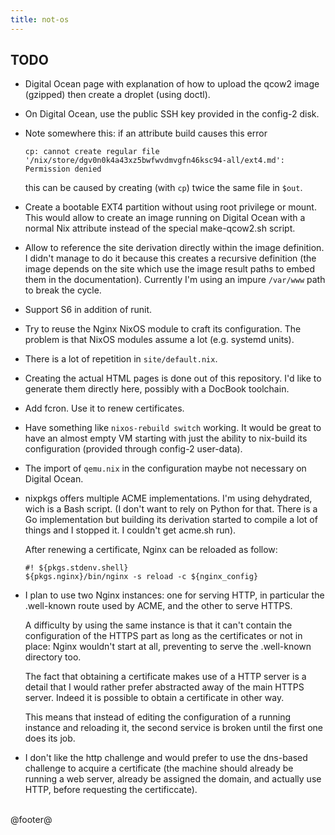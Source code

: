 ```yaml
---
title: not-os
---
```


## TODO

- Digital Ocean page with explanation of how to upload the qcow2 image
  (gzipped) then create a droplet (using doctl).

- On Digital Ocean, use the public SSH key provided in the config-2 disk.

- Note somewhere this: if an attribute build causes this error

    ```
    cp: cannot create regular file
    '/nix/store/dgv0n0k4a43xz5bwfwvdmvgfn46ksc94-all/ext4.md':
    Permission denied
    ```

    this can be caused by creating (with `cp`) twice the same file in `$out`.

- Create a bootable EXT4 partition without using root privilege or mount. This
  would allow to create an image running on Digital Ocean with a normal Nix
  attribute instead of the special make-qcow2.sh script.

- Allow to reference the site derivation directly within the image definition.
  I didn't manage to do it because this creates a recursive definition (the
  image depends on the site which use the image result paths to embed them in the
  documentation). Currently I'm using an impure `/var/www` path to break the
  cycle.

- Support S6 in addition of runit.

- Try to reuse the Nginx NixOS module to craft its configuration. The problem
  is that NixOS modules assume a lot (e.g. systemd units).

- There is a lot of repetition in `site/default.nix`.

- Creating the actual HTML pages is done out of this repository. I'd like to
  generate them directly here, possibly with a DocBook toolchain.

- Add fcron. Use it to renew certificates.

- Have something like `nixos-rebuild switch` working. It would be great to have
  an almost empty VM starting with just the ability to nix-build its
  configuration (provided through config-2 user-data).

- The import of `qemu.nix` in the configuration maybe not necessary on Digital
  Ocean.

- nixpkgs offers multiple ACME implementations. I'm using dehydrated, wich is a
  Bash script. (I don't want to rely on Python for that. There is a Go
  implementation but building its derivation started to compile a lot of things
  and I stopped it. I couldn't get acme.sh run).

    After renewing a certificate, Nginx can be reloaded as follow:

    ```
    #! ${pkgs.stdenv.shell}
    ${pkgs.nginx}/bin/nginx -s reload -c ${nginx_config}
    ```

- I plan to use two Nginx instances: one for serving HTTP, in particular the
  .well-known route used by ACME, and the other to serve HTTPS.

    A difficulty by using the same instance is that it can't contain the
    configuration of the HTTPS part as long as the certificates or not in place:
    Nginx wouldn't start at all, preventing to serve the .well-known directory too.

    The fact that obtaining a certificate makes use of a HTTP server is a detail
    that I would rather prefer abstracted away of the main HTTPS server.
    Indeed it is possible to obtain a certificate in other way.

    This means that instead of editing the configuration of a running instance
    and reloading it, the second service is broken until the first one does its
    job.

- I don't like the http challenge and would prefer to use the dns-based
  challenge to acquire a certificate (the machine should already be running a
  web server, already be assigned the domain, and actually use HTTP, before
  requesting the certificcate).


<br />
@footer@

